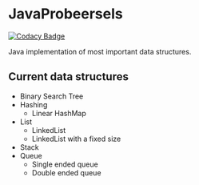 
# JavaProbeersels

[![Codacy Badge](https://app.codacy.com/project/badge/Grade/c6cc83480e714991967fd58945719cfc)](https://app.codacy.com/gh/WardM99/JavaProbeersels/dashboard?utm_source=gh&utm_medium=referral&utm_content=&utm_campaign=Badge_grade)

Java implementation of most important data structures.

## Current data structures

* Binary Search Tree
* Hashing
  * Linear HashMap
* List
  * LinkedList
  * LinkedList with a fixed size
* Stack
* Queue
  * Single ended queue
  * Double ended queue
